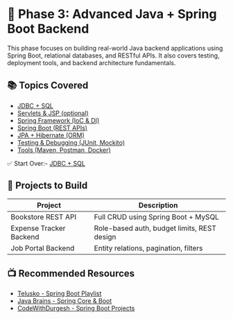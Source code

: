 # 🚀 Phase 3: Advanced Java + Spring Boot Backend

This phase focuses on building real-world Java backend applications using Spring Boot, relational databases, and RESTful APIs. It also covers testing, deployment tools, and backend architecture fundamentals.

## 📚 Topics Covered

- [JDBC + SQL](notes/JDBC-and-SQL.md)
- [Servlets & JSP (optional)](notes/Servlets-and-JSP.md)
- [Spring Framework (IoC & DI)](notes/Spring-Framework.md)
- [Spring Boot (REST APIs)](notes/Spring-Boot.md)
- [JPA + Hibernate (ORM)](notes/JPA-and-Hibernate.md)
- [Testing & Debugging (JUnit, Mockito)](notes/Testing-and-Debugging.md)
- [Tools (Maven, Postman, Docker)](notes/Tools.md)

✅ Start Over:- [JDBC + SQL](notes/JDBC-and-SQL.md)

## 🧠 Projects to Build

| Project                  | Description                                  |
|--------------------------|----------------------------------------------|
| Bookstore REST API       | Full CRUD using Spring Boot + MySQL          |
| Expense Tracker Backend  | Role-based auth, budget limits, REST design  |
| Job Portal Backend       | Entity relations, pagination, filters        |

## 📺 Recommended Resources

- [Telusko - Spring Boot Playlist](https://www.youtube.com/playlist?list=PLsyeobzWxl7rGQz6zzm3R3IU3E1F-Vz8x)
- [Java Brains - Spring Core & Boot](https://www.youtube.com/@JavaBrainsChannel)
- [CodeWithDurgesh - Spring Boot Projects](https://www.youtube.com/@codewithdurgesh)